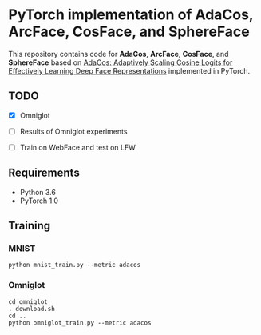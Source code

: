 # PyTorch implementation of AdaCos, ArcFace, CosFace, and SphereFace
This repository contains code for **AdaCos**, **ArcFace**, **CosFace**, and **SphereFace**  based on [AdaCos: Adaptively Scaling Cosine Logits for Effectively Learning Deep Face Representations](https://arxiv.org/abs/1905.00292) implemented in PyTorch.

## TODO
- [x] Omniglot
- [ ] Results of Omniglot experiments
- [ ] Train on WebFace and test on LFW


## Requirements
- Python 3.6
- PyTorch 1.0

## Training
### MNIST
```
python mnist_train.py --metric adacos
```
### Omniglot
```
cd omniglot
. download.sh
cd ..
python omniglot_train.py --metric adacos
```

